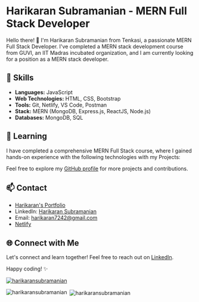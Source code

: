 # Harikaran Subramanian - MERN Full Stack Developer

Hello there! 👋 I'm Harikaran Subramanian from Tenkasi, a passionate MERN Full Stack Developer. I've completed a MERN stack development course from GUVI, an IIT Madras incubated organization, and I am currently looking for a position as a MERN stack developer.

## 🚀 Skills

- **Languages:** JavaScript
- **Web Technologies:** HTML, CSS, Bootstrap
- **Tools:** Git, Netlify, VS Code, Postman
- **Stack:** MERN (MongoDB, Express.js, ReactJS, Node.js)
- **Databases:** MongoDB, SQL 

## 🌱 Learning

I have completed a comprehensive MERN Full Stack course, where I gained hands-on experience with the following technologies with my Projects:

Feel free to explore my [GitHub profile](https://github.com/HarikaranSubramanian) for more projects and contributions.

## 📫 Contact

- [Harikaran's Portfolio](https://harikaran-s-portfolio.vercel.app/)
- LinkedIn: [Harikaran Subramanian](https://www.linkedin.com/in/harikaran-subramanian-profile/)
- Email: harikaran7242@gmail.com
- [Netlify](https://app.netlify.com/teams/harikaransubramanian/overview)


## 🌐 Connect with Me

Let's connect and learn together! Feel free to reach out on [LinkedIn](https://www.linkedin.com/in/harikaran-subramanian-profile/).

Happy coding! ✨

<p align="left"> <a href="https://github.com/ryo-ma/github-profile-trophy"><img src="https://github-profile-trophy.vercel.app/?username=harikaransubramanian" alt="harikaransubramanian" /></a> </p>

<p><img align="left" src="https://github-readme-stats.vercel.app/api/top-langs?username=harikaransubramanian&show_icons=true&locale=en&layout=compact" alt="harikaransubramanian" /></p>

<p>&nbsp;<img align="center" src="https://github-readme-stats.vercel.app/api?username=harikaransubramanian&show_icons=true&locale=en" alt="harikaransubramanian" /></p>


